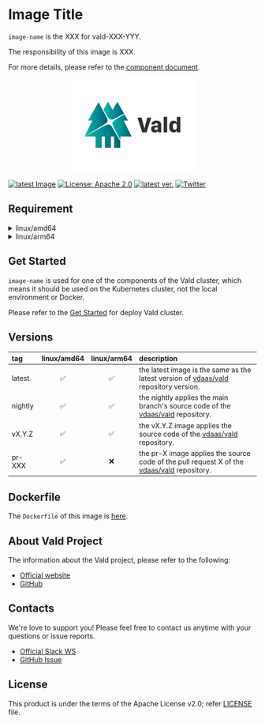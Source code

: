 # Image Title

<!-- introduction sentence -->

`image-name` is the XXX for vald-XXX-YYY.

The responsibility of this image is XXX.

<!-- FIXME: document URL -->

For more details, please refer to the [component document](https://vald.vdaas.org/docs/overview/component).

<div align="center">
    <img src="https://github.com/vdaas/vald/blob/main/assets/image/readme.svg" width="50%" />
</div>

[![latest Image](https://img.shields.io/docker/v/vdaas/vald-agent-ngt/latest?label=vald-agent-ngt)](https://hub.docker.com/r/vdaas/vald-agent-ngt/tags?page=1&name=latest)
[![License: Apache 2.0](https://img.shields.io/github/license/vdaas/vald.svg?style=flat-square)](https://opensource.org/licenses/Apache-2.0)
[![latest ver.](https://img.shields.io/github/release/vdaas/vald.svg?style=flat-square)](https://github.com/vdaas/vald/releases/latest)
[![Twitter](https://img.shields.io/badge/twitter-follow-blue?logo=twitter&style=flat-square)](https://twitter.com/vdaas_vald)

## Requirement

<!-- FIXME: If image has some requirements, describe here with :warning: emoji -->

<details><summary>linux/amd64</summary><br>

- CPU instruction: requires `AVX2` or `AVX512`
- RAM: XXX
- Image: XXX
- External components: S3

</details>

<details><summary>linux/arm64</summary><br>

- CPU instruction: requires `AVX2` or `AVX512`
- RAM: XXX
- Image: XXX
- External components: S3

:warning: Warning

This image does NOT support running on M1/M2 Mac.

</details>

## Get Started

<!-- Get Started -->
<!-- Vald Agent NGT requires more chapter Agent Standalone -->

`image-name` is used for one of the components of the Vald cluster, which means it should be used on the Kubernetes cluster, not the local environment or Docker.

Please refer to the [Get Started](https://vald.vdaas.org/docs/get-started) for deploy Vald cluster.

## Versions

| tag     |    linux/amd64     |    linux/arm64     | description                                                                                                                 |
| :------ | :----------------: | :----------------: | :-------------------------------------------------------------------------------------------------------------------------- |
| latest  | :white_check_mark: | :white_check_mark: | the latest image is the same as the latest version of [vdaas/vald](https://github.com/vdaas/vald) repository version.       |
| nightly | :white_check_mark: | :white_check_mark: | the nightly applies the main branch's source code of the [vdaas/vald](https://github.com/vdaas/vald) repository.            |
| vX.Y.Z  | :white_check_mark: | :white_check_mark: | the vX.Y.Z image applies the source code of the [vdaas/vald](https://github.com/vdaas/vald) repository.                     |
| pr-XXX  | :white_check_mark: |        :x:         | the pr-X image applies the source code of the pull request X of the [vdaas/vald](https://github.com/vdaas/vald) repository. |

## Dockerfile

<!-- FIXME -->

The `Dockerfile` of this image is [here](https://github.com/vdaas/vald/blob/main/dockers/agent/core/ngt/Dockerfile).

## About Vald Project

<!-- About Vald Project -->
<!-- This chapter is static -->

The information about the Vald project, please refer to the following:

- [Official website](https://vald.vdaas.org)
- [GitHub](https://github.com/vdaas/vald)

## Contacts

We're love to support you!
Please feel free to contact us anytime with your questions or issue reports.

- [Official Slack WS](https://join.slack.com/t/vald-community/shared_invite/zt-db2ky9o4-R_9p2sVp8xRwztVa8gfnPA)
- [GitHub Issue](https://github.com/vdaas/vald/issues)

## License

This product is under the terms of the Apache License v2.0; refer [LICENSE](https://github.com/vdaas/vald/blob/main/LICENSE) file.
